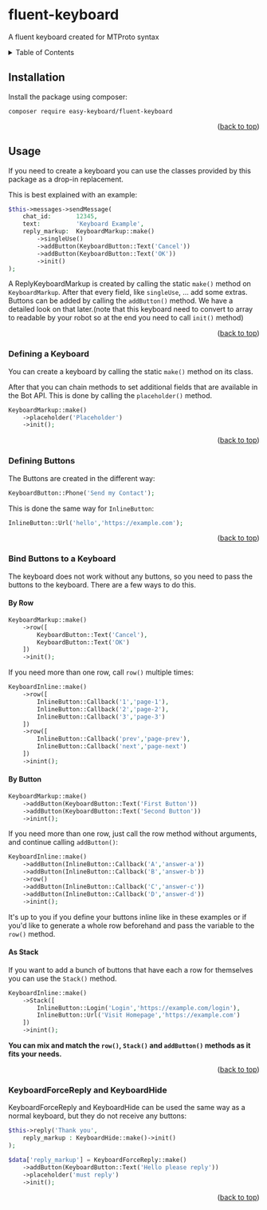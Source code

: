 <div id="top"></div>

# fluent-keyboard
A fluent keyboard created for MTProto syntax

<!-- TABLE OF CONTENTS -->
<details>
  <summary>Table of Contents</summary>
  <ol>
    <li><a href="#installation">Installation</a></li>
    <li>
        <a href="#usage">Usage</a>
        <ol>
            <li><a href="#defining-a-keyboard">Defining a Keyboard</a></li>
            <li><a href="#defining-buttons">Defining Buttons</a></li>
            <li>
                <a href="#bind-buttons-to-a-keyboard">Bind Buttons to a Keyboard</a>
                <ol>
                    <li><a href="#by-row">By Row</a></li>
                    <li><a href="#by-button">By Button</a></li>
                    <li><a href="#as-stack">As Stack</a></li>
                </ol>
            </li>
            <li><a href="#forcereply-and-replykeyboardremove">ForceReply and ReplyKeyboardRemove</a></li>
        </ol>
    </li>
  </ol>
</details>

## Installation

Install the package using composer:

```shell
composer require easy-keyboard/fluent-keyboard
```

<p align="right">(<a href="#top">back to top</a>)</p>

## Usage

If you need to create a keyboard you can use the classes provided by this package as a drop-in replacement.

This is best explained with an example:

```php
$this->messages->sendMessage(
    chat_id:       12345,
    text:          'Keyboard Example',
    reply_markup:  KeyboardMarkup::make()
        ->singleUse()
        ->addButton(KeyboardButton::Text('Cancel'))
        ->addButton(KeyboardButton::Text('OK'))
        ->init()
);
```

A ReplyKeyboardMarkup is created by calling the static `make()` method on `KeyboardMarkup`. After that every field,
like `singleUse`, ... add some extras. Buttons can be added by calling
the `addButton()` method. We have a detailed look on that later.(note that this keyboard need to convert to array to 
readable by your robot so at the end you need to call `init()` method)

<p align="right">(<a href="#top">back to top</a>)</p>

### Defining a Keyboard

You can create a keyboard by calling the static `make()` method on its class.

After that you can chain methods to set additional fields that are available in the Bot API. This is done by calling the
`placeholder()` method.

```php
KeyboardMarkup::make()
    ->placeholder('Placeholder')
    ->init();
```

<p align="right">(<a href="#top">back to top</a>)</p>

### Defining Buttons

The Buttons are created in the different way:

```php
KeyboardButton::Phone('Send my Contact');
```

This is done the same way for `InlineButton`:

```php
InlineButton::Url('hello','https://example.com');
```

<p align="right">(<a href="#top">back to top</a>)</p>

### Bind Buttons to a Keyboard

The keyboard does not work without any buttons, so you need to pass the buttons to the keyboard. There are a few ways to
do this.

#### By Row

```php
KeyboardMarkup::make()
    ->row([
        KeyboardButton::Text('Cancel'),
        KeyboardButton::Text('OK')
    ])
    ->init();
```

If you need more than one row, call `row()` multiple times:

```php
KeyboardInline::make()
    ->row([
        InlineButton::Callback('1','page-1'),
        InlineButton::Callback('2','page-2'),
        InlineButton::Callback('3','page-3')
    ])
    ->row([
        InlineButton::Callback('prev','page-prev'),
        InlineButton::Callback('next','page-next')
    ])
    ->inint();
```

#### By Button

```php
KeyboardMarkup::make()
    ->addButton(KeyboardButton::Text('First Button'))
    ->addButton(KeyboardButton::Text('Second Button'))
    ->inint();
```

If you need more than one row, just call the row method without arguments, and continue calling `addButton()`:

```php
KeyboardInline::make()
    ->addButton(InlineButton::Callback('A','answer-a'))
    ->addButton(InlineButton::Callback('B','answer-b'))
    ->row()
    ->addButton(InlineButton::Callback('C','answer-c'))
    ->addButton(InlineButton::Callback('D','answer-d'))
    ->inint();
```

It's up to you if you define your buttons inline like in these examples or if you'd like to generate a whole row beforehand and
pass the variable to the `row()` method.

#### As Stack

If you want to add a bunch of buttons that have each a row for themselves you can use the `Stack()` method.

```php
KeyboardInline::make()
    ->Stack([
        InlineButton::Login('Login','https://example.com/login'),
        InlineButton::Url('Visit Homepage','https://example.com')
    ])
    ->inint();
```


**You can mix and match the `row()`, `Stack()` and `addButton()` methods as it fits your needs.**

<p align="right">(<a href="#top">back to top</a>)</p>

### KeyboardForceReply and KeyboardHide

KeyboardForceReply and KeyboardHide can be used the same way as a normal keyboard, but they do not receive any buttons:

```php
$this->reply('Thank you',
    reply_markup : KeyboardHide::make()->init()
);
```

```php
$data['reply_markup'] = KeyboardForceReply::make()
    ->addButton(KeyboardButton::Text('Hello please reply'))
    ->placeholder('must reply')
    ->init();
```

<p align="right">(<a href="#top">back to top</a>)</p>

